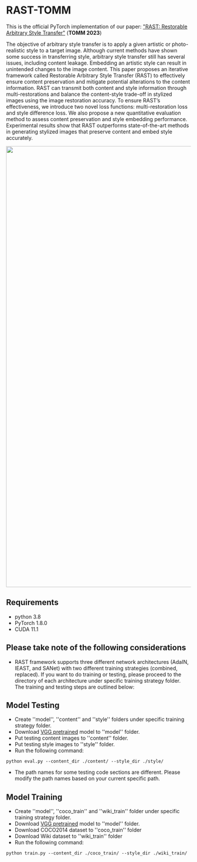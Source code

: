 # RAST-TOMM

This is the official PyTorch implementation of our paper: 
["RAST: Restorable Arbitrary Style Transfer"](https://dl.acm.org/doi/abs/10.1145/3638770)  (**TOMM 2023**)   



The objective of arbitrary style transfer is to apply a given artistic or photo-realistic style to a target image. Although current methods have shown some success in transferring style, arbitrary style transfer still has several issues, including content leakage. Embedding an artistic style can result in unintended changes to the image content. This paper proposes an iterative framework called Restorable Arbitrary Style Transfer (RAST) to effectively ensure content preservation and mitigate potential alterations to the content information. RAST can transmit both content and style information through multi-restorations and balance the content-style trade-off in stylized images using the image restoration accuracy. To ensure RAST’s effectiveness, we introduce two novel loss functions: multi-restoration loss and style difference loss. We also propose a new quantitative evaluation method to assess content preservation and style embedding performance. Experimental results show that RAST outperforms state-of-the-art methods in generating stylized images that preserve content and embed style accurately.

<div align=center>
<img src="https://github.com/xudongLi-Alex/RAST/blob/main/pic.png" width="1200" alt="Pipeline"/><br/>
</div>


## Requirements  
- python 3.8
- PyTorch 1.8.0
- CUDA 11.1


## Please take note of the following considerations
- RAST framework supports three different network architectures (AdaIN, IEAST, and SANet) with two different training strategies (combined, replaced). If you want to do training or testing, please proceed to the directory of each architecture under specific training strategy folder. The training and testing steps are outlined below:

## Model Testing
- Create ''model'', ''content'' and ''style'' folders under specific training strategy folder.
- Download [VGG pretrained](https://drive.google.com/file/d/1cI6ubAziMdOsSJZEvfofW-iCtnCmsONL/view?usp=share_link) model to ''model'' folder.
- Put testing content images to ''content'' folder.
- Put testing style images to ''style'' folder.
- Run the following command:
```
python eval.py --content_dir ./content/ --style_dir ./style/
```
- The path names for some testing code sections are different. Please modify the path names based on your current specific path.
  
## Model Training
- Create ''model'', ''coco_train'' and ''wiki_train'' folder under specific training strategy folder.
- Download [VGG pretrained](https://drive.google.com/file/d/1cI6ubAziMdOsSJZEvfofW-iCtnCmsONL/view?usp=share_link) model to ''model'' folder.
- Download COCO2014 dataset to ''coco_train'' folder
- Download Wiki dataset to ''wiki_train'' folder
- Run the following command:
```
python train.py --content_dir ./coco_train/ --style_dir ./wiki_train/
```
